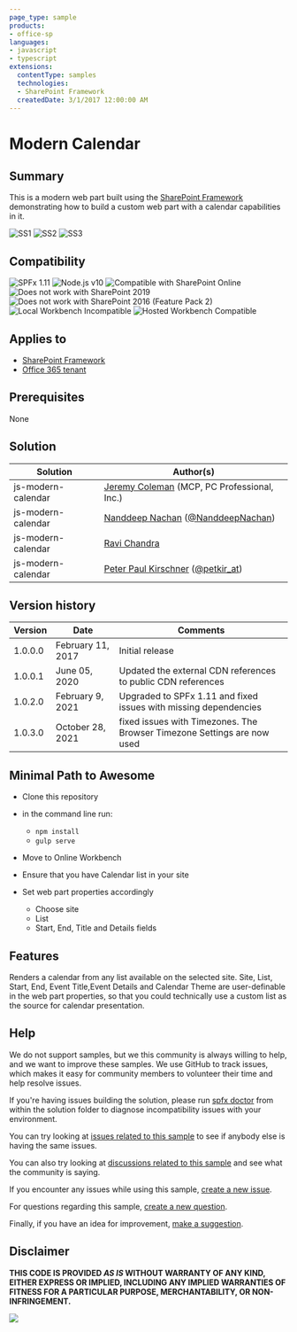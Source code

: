 ```yaml
---
page_type: sample
products:
- office-sp
languages:
- javascript
- typescript
extensions:
  contentType: samples
  technologies:
  - SharePoint Framework
  createdDate: 3/1/2017 12:00:00 AM
---
```

# Modern Calendar

## Summary

This is a modern web part built using the [SharePoint Framework](https://dev.office.com/sharepoint/docs/spfx/sharepoint-framework-overview) demonstrating how to build a custom web part with a calendar capabilities in it.  

![SS1](./assets/14c4333e-0121-11e7-9bf1-3117651222d3.png)
![SS2](./assets/14c3ec26-0121-11e7-8be8-65fbcca32b62.png)
![SS3](./assets/14b88f34-0121-11e7-8c91-56ecff9343e1.png)

## Compatibility

![SPFx 1.11](https://img.shields.io/badge/SPFx-1.11.0-green.svg) 
![Node.js v10](https://img.shields.io/badge/Node.js-v10-green.svg) 
![Compatible with SharePoint Online](https://img.shields.io/badge/SharePoint%20Online-Compatible-green.svg)
![Does not work with SharePoint 2019](https://img.shields.io/badge/SharePoint%20Server%202019-Incompatible-red.svg "SharePoint Server 2019 requires SPFx 1.4.1 or lower")
![Does not work with SharePoint 2016 (Feature Pack 2)](https://img.shields.io/badge/SharePoint%20Server%202016%20(Feature%20Pack%202)-Incompatible-red.svg "SharePoint Server 2016 Feature Pack 2 requires SPFx 1.1")
![Local Workbench Incompatible](https://img.shields.io/badge/Local%20Workbench-Incompatible-red.svg "The solution requires access to a calendar list hosted in SharePoint")
![Hosted Workbench Compatible](https://img.shields.io/badge/Hosted%20Workbench-Compatible-green.svg)

## Applies to

* [SharePoint Framework](https://blogs.office.com/2017/02/23/sharepoint-framework-reaches-general-availability-build-and-deploy-engaging-web-parts-today/)
* [Office 365 tenant](https://docs.microsoft.com/sharepoint/dev/spfx/set-up-your-development-environment)

## Prerequisites
 
None

## Solution

Solution|Author(s)
--------|---------
js-modern-calendar | [Jeremy Coleman](https://github.com/jcoleman-pcprofessional) (MCP, PC Professional, Inc.)
js-modern-calendar | [Nanddeep Nachan](https://github.com/nanddeepn) ([@NanddeepNachan](twitter.com/NanddeepNachan))
js-modern-calendar | [Ravi Chandra](https://github.com/Ravikadri)
js-modern-calendar | [Peter Paul Kirschner](https://github.com/petkir) ([@petkir_at](https://twitter.com/petkir_at))

## Version history

Version|Date|Comments
-------|----|--------
1.0.0.0|February 11, 2017|Initial release
1.0.0.1|June 05, 2020|Updated the external CDN references to public CDN references
1.0.2.0|February 9, 2021|Upgraded to SPFx 1.11 and fixed issues with missing dependencies
1.0.3.0|October 28, 2021|fixed issues with Timezones. The Browser Timezone Settings are now used

## Minimal Path to Awesome

- Clone this repository
- in the command line run:
  - `npm install`
  - `gulp serve`

- Move to Online Workbench
- Ensure that you have Calendar list in your site
- Set web part properties accordingly
  - Choose site
  - List
  - Start, End, Title and Details fields
  

## Features
Renders a calendar from any list available on the selected site. Site, List, Start, End, Event Title,Event Details and Calendar Theme are user-definable in the web part properties, so that you could technically use a custom list as the source for calendar presentation.


## Help

We do not support samples, but we this community is always willing to help, and we want to improve these samples. We use GitHub to track issues, which makes it easy for  community members to volunteer their time and help resolve issues.

If you're having issues building the solution, please run [spfx doctor](https://pnp.github.io/cli-microsoft365/cmd/spfx/spfx-doctor/) from within the solution folder to diagnose incompatibility issues with your environment.

You can try looking at [issues related to this sample](https://github.com/pnp/sp-dev-fx-webparts/issues?q=label%3Ajs-modern-calendar) to see if anybody else is having the same issues.

You can also try looking at [discussions related to this sample](https://github.com/pnp/sp-dev-fx-webparts/discussions?discussions_q=js-modern-calendar) and see what the community is saying.

If you encounter any issues while using this sample, [create a new issue](https://github.com/pnp/sp-dev-fx-webparts/issues/new?assignees=&labels=Needs%3A+Triage+%3Amag%3A%2Ctype%3Abug-suspected%2Csample%3A%20js-modern-calendar&template=bug-report.yml&sample=js-modern-calendar&authors=@jcoleman-pcprofessional%20@nanddeepn%20@Ravikadri%20@petkir&title=js-modern-calendar%20-%20).

For questions regarding this sample, [create a new question](https://github.com/pnp/sp-dev-fx-webparts/issues/new?assignees=&labels=Needs%3A+Triage+%3Amag%3A%2Ctype%3Aquestion%2Csample%3A%20js-modern-calendar&template=question.yml&sample=js-modern-calendar&authors=@jcoleman-pcprofessional%20@nanddeepn%20@Ravikadri%20@petkir&title=js-modern-calendar%20-%20).

Finally, if you have an idea for improvement, [make a suggestion](https://github.com/pnp/sp-dev-fx-webparts/issues/new?assignees=&labels=Needs%3A+Triage+%3Amag%3A%2Ctype%3Aenhancement%2Csample%3A%20js-modern-calendar&template=question.yml&sample=js-modern-calendar&authors=@jcoleman-pcprofessional%20@nanddeepn%20@Ravikadri%20@petkir&title=js-modern-calendar%20-%20).


## Disclaimer

**THIS CODE IS PROVIDED *AS IS* WITHOUT WARRANTY OF ANY KIND, EITHER EXPRESS OR IMPLIED, INCLUDING ANY IMPLIED WARRANTIES OF FITNESS FOR A PARTICULAR PURPOSE, MERCHANTABILITY, OR NON-INFRINGEMENT.**


![](https://telemetry.sharepointpnp.com/sp-dev-fx-webparts/samples/js-modern-calendar)
